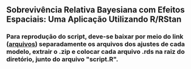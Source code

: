 ## Sobrevivência Relativa Bayesiana com Efeitos Espaciais: Uma Aplicação Utilizando R/RStan

### Para reprodução do script, deve-se baixar por meio do link ([arquivos](https://drive.google.com/file/d/1xSpxPksiK6ty6NWMaLQtp5BjWLDpWp2a/view?usp=sharing)) separadamente os arquivos dos ajustes de cada modelo, extrair o .zip e colocar cada arquivo .rds na raiz do diretório, junto do arquivo "script.R".